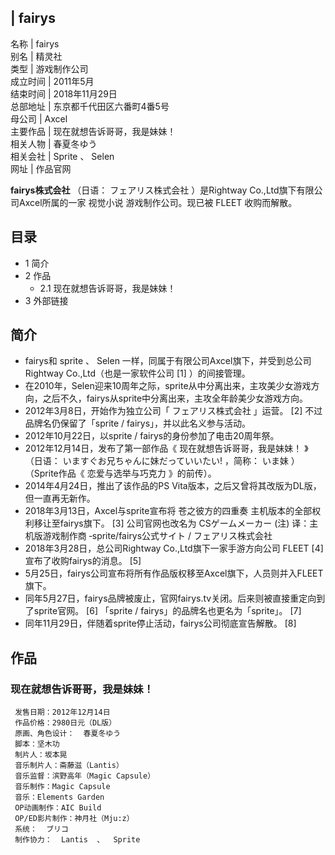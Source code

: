 |  fairys  
---  
名称  |  fairys   
别名  |  精灵社   
类型  |  游戏制作公司   
成立时间  |  2011年5月   
结束时间  |  2018年11月29日   
总部地址  |  东京都千代田区六番町4番5号   
母公司  |  Axcel   
主要作品  |  现在就想告诉哥哥，我是妹妹！   
相关人物  |  春夏冬ゆう   
相关会社  |  Sprite  、  Selen   
网址  |  作品官网   
  
**fairys株式会社** （日语：  フェアリス株式会社  ）是Rightway Co.,Ltd旗下有限公司Axcel所属的一家  视觉小说
游戏制作公司。现已被  FLEET  收购而解散。

##  目录

  * 1  简介 
  * 2  作品 
    * 2.1  现在就想告诉哥哥，我是妹妹！ 
  * 3  外部链接 

##  简介

  * fairys和  sprite  、  Selen  一样，同属于有限公司Axcel旗下，并受到总公司Rightway Co.,Ltd（也是一家软件公司  [1]  ）的间接管理。 
  * 在2010年，Selen迎来10周年之际，sprite从中分离出来，主攻美少女游戏方向，之后不久，fairys从sprite中分离出来，主攻全年龄美少女游戏方向。 
  * 2012年3月8日，开始作为独立公司「  フェアリス株式会社  」运营。  [2]  不过品牌名仍保留了「sprite / fairys」，并以此名义参与活动。 
  * 2012年10月22日，以sprite / fairys的身份参加了电击20周年祭。 
  * 2012年12月14日，发布了第一部作品《  现在就想告诉哥哥，我是妹妹！  》（日语：  いますぐお兄ちゃんに妹だっていいたい!  ，简称：  いま妹  ）（Sprite作品《  恋爱与选举与巧克力  》的前传）。 
  * 2014年4月24日，推出了该作品的PS Vita版本，之后又曾将其改版为DL版，但一直再无新作。 
  * 2018年3月13日，Axcel与sprite宣布将  苍之彼方的四重奏  主机版本的全部权利移让至fairys旗下。  [3]  公司官网也改名为  CSゲームメーカー  (注)  译：主机版游戏制作商  ‐sprite/fairys公式サイト / フェアリス株式会社 
  * 2018年3月28日，总公司Rightway Co.,Ltd旗下一家手游方向公司  FLEET  [4]  宣布了收购fairys的消息。  [5] 
  * 5月25日，fairys公司宣布将所有作品版权移至Axcel旗下，人员则并入FLEET旗下。 
  * 同年5月27日，fairys品牌被废止，官网fairys.tv关闭。后来则被直接重定向到了sprite官网。  [6]  「sprite / fairys」的品牌名也更名为「sprite」。  [7] 
  * 同年11月29日，伴随着sprite停止活动，fairys公司彻底宣告解散。  [8] 

##  作品

###  现在就想告诉哥哥，我是妹妹！

     发售日期：2012年12月14日 
     作品价格：2980日元（DL版） 
     原画、角色设计：  春夏冬ゆう 
     脚本：坚木功 
     制片人：坂本晃 
     音乐制片人：斋藤滋（Lantis） 
     音乐监督：滨野高年（Magic Capsule） 
     音乐制作：Magic Capsule 
     音乐：Elements Garden 
     OP动画制作：AIC Build 
     OP/ED影片制作：神月社（Mju:z） 
     系统：  ブリコ 
     制作协力：  Lantis  、  Sprite 